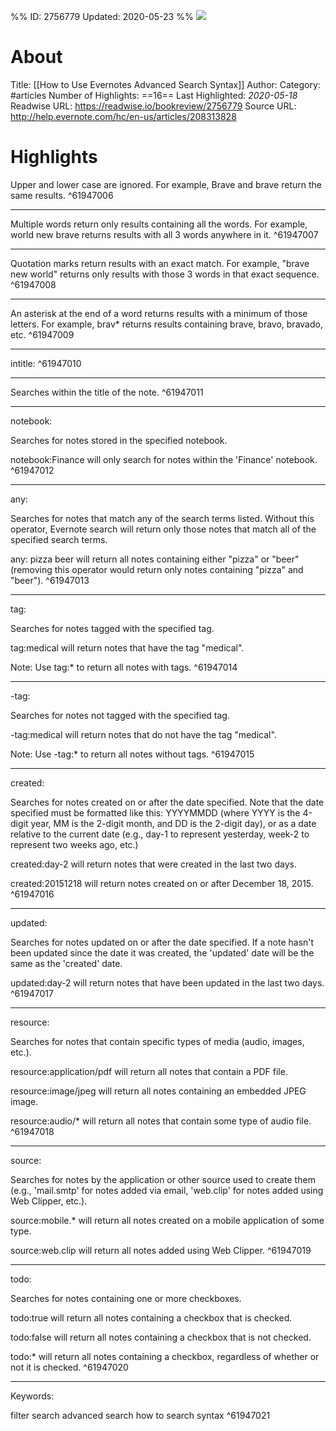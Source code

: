 %%
ID: 2756779
Updated: 2020-05-23
%%
![](https://readwise-assets.s3.amazonaws.com/static/images/article4.6bc1851654a0.png)

# About
Title: [[How to Use Evernotes Advanced Search Syntax]]
Author: 
Category: #articles
Number of Highlights: ==16==
Last Highlighted: *2020-05-18*
Readwise URL: https://readwise.io/bookreview/2756779
Source URL: http://help.evernote.com/hc/en-us/articles/208313828


# Highlights 
Upper and lower case are ignored. For example, Brave and brave return the same results.  ^61947006

---

Multiple words return only results containing all the words. For example, world new brave returns results with all 3 words anywhere in it.  ^61947007

---

Quotation marks return results with an exact match. For example, "brave new world" returns only results with those 3 words in that exact sequence.  ^61947008

---

An asterisk at the end of a word returns results with a minimum of those letters. For example, brav* returns results containing brave, bravo, bravado, etc.  ^61947009

---

intitle:  ^61947010

---

Searches within the title of the note.  ^61947011

---

notebook:

Searches for notes stored in the specified notebook.

notebook:Finance will only search for notes within the 'Finance' notebook.  ^61947012

---

any:

Searches for notes that match any of the search terms listed. Without this operator, Evernote search will return only those notes that match all of the specified search terms.

any: pizza beer will return all notes containing either "pizza" or "beer" (removing this operator would return only notes containing "pizza" and "beer").  ^61947013

---

tag:

Searches for notes tagged with the specified tag.

tag:medical will return notes that have the tag "medical".

Note: Use tag:* to return all notes with tags.  ^61947014

---

-tag:

Searches for notes not tagged with the specified tag.

-tag:medical will return notes that do not have the tag "medical".

Note: Use -tag:* to return all notes without tags.  ^61947015

---

created:

Searches for notes created on or after the date specified. Note that the date specified must be formatted like this: YYYYMMDD (where YYYY is the 4-digit year, MM is the 2-digit month, and DD is the 2-digit day), or as a date relative to the current date (e.g., day-1 to represent yesterday, week-2 to represent two weeks ago, etc.)

created:day-2 will return notes that were created in the last two days.

created:20151218 will return notes created on or after December 18, 2015.  ^61947016

---

updated:

Searches for notes updated on or after the date specified. If a note hasn't been updated since the date it was created, the 'updated' date will be the same as the 'created' date.

updated:day-2 will return notes that have been updated in the last two days.  ^61947017

---

resource:

Searches for notes that contain specific types of media (audio, images, etc.).

resource:application/pdf will return all notes that contain a PDF file.

resource:image/jpeg will return all notes containing an embedded JPEG image.

resource:audio/* will return all notes that contain some type of audio file.  ^61947018

---

source:

Searches for notes by the application or other source used to create them (e.g., 'mail.smtp' for notes added via email, 'web.clip' for notes added using Web Clipper, etc.).

source:mobile.* will return all notes created on a mobile application of some type.

source:web.clip will return all notes added using Web Clipper.  ^61947019

---

todo:

Searches for notes containing one or more checkboxes.

todo:true will return all notes containing a checkbox that is checked.

todo:false will return all notes containing a checkbox that is not checked.

todo:* will return all notes containing a checkbox, regardless of whether or not it is checked.  ^61947020

---

Keywords:

filter
search
advanced search
how to search
syntax  ^61947021


